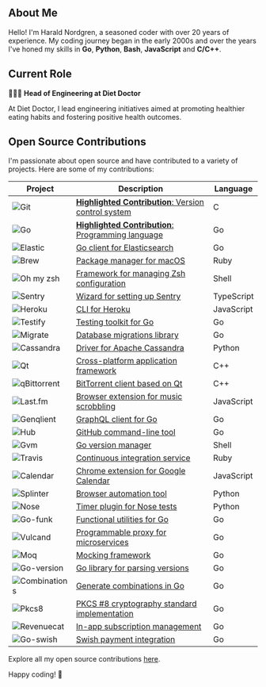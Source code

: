## About Me

Hello! I'm Harald Nordgren, a seasoned coder with over 20 years of experience. My coding journey began in the early 2000s and over the years I've honed my skills in **Go**, **Python**, **Bash**, **JavaScript** and **C/C++**.

## Current Role

👨🏼‍💻 **Head of Engineering at Diet Doctor**

At Diet Doctor, I lead engineering initiatives aimed at promoting healthier eating habits and fostering positive health outcomes.

## Open Source Contributions

I'm passionate about open source and have contributed to a variety of projects. Here are some of my contributions:

| Project | Description | Language |
| --- | --- | --- |
| ![Git](https://img.shields.io/badge/-Git-f05032?logo=git&logoColor=white) | [**Highlighted Contribution**: Version control system](https://github.com/git/git/commits/master?author=HaraldNordgren) | C |
| ![Go](https://img.shields.io/badge/-Go-00ADD8?logo=go&logoColor=white) | [**Highlighted Contribution**: Programming language](https://github.com/golang/go/commits/master?author=HaraldNordgren) | Go |
| ![Elastic](https://img.shields.io/badge/-Elastic-005571?logo=elasticsearch&logoColor=white) | [Go client for Elasticsearch](https://github.com/elastic/go-elasticsearch/commits?author=HaraldNordgren) | Go |
| ![Brew](https://img.shields.io/badge/-Brew-FBB040?logo=homebrew&logoColor=white) | [Package manager for macOS](https://github.com/Homebrew/brew/commits/master?author=HaraldNordgren) | Ruby |
| ![Oh my zsh](https://img.shields.io/badge/-Oh_my_zsh-F15A24?logo=zsh&logoColor=white) | [Framework for managing Zsh configuration](https://github.com/ohmyzsh/ohmyzsh/commits/master?author=HaraldNordgren) | Shell |
| ![Sentry](https://img.shields.io/badge/-Sentry-362D59?logo=sentry&logoColor=white) | [Wizard for setting up Sentry](https://github.com/getsentry/sentry-wizard/commits/master?author=HaraldNordgren) | TypeScript |
| ![Heroku](https://img.shields.io/badge/-Heroku-430098?logo=heroku&logoColor=white) | [CLI for Heroku](https://github.com/heroku/heroku-apps/commits/master?author=HaraldNordgren) | JavaScript |
| ![Testify](https://img.shields.io/badge/-Testify-00ADD8?logo=go&logoColor=white) | [Testing toolkit for Go](https://github.com/stretchr/testify/commits/master?author=HaraldNordgren) | Go |
| ![Migrate](https://img.shields.io/badge/-Migrate-00ADD8?logo=go&logoColor=white) | [Database migrations library](https://github.com/golang-migrate/migrate/commits/master?author=HaraldNordgren) | Go |
| ![Cassandra](https://img.shields.io/badge/-Cassandra-1287B1?logo=apache-cassandra&logoColor=white) | [Driver for Apache Cassandra](https://github.com/pulls?q=author%3AHaraldNordgren+is%3Amerged+repo%3Adatastax%2Fpython-driver) | Python |
| ![Qt](https://img.shields.io/badge/-Qt-41CD52?logo=qt&logoColor=white) | [Cross-platform application framework](https://github.com/qt/qtbase/commits/dev?author=HaraldNordgren) | C++ |
| ![qBittorrent](https://img.shields.io/badge/-qBittorrent-2F67BA?logo=qbittorrent&logoColor=white) | [BitTorrent client based on Qt](https://github.com/qbittorrent/qBittorrent/commits/master/?author=HaraldNordgren) | C++ |
| ![Last.fm](https://img.shields.io/badge/-Last.fm-D51007?logo=last.fm&logoColor=white) | [Browser extension for music scrobbling](https://github.com/web-scrobbler/web-scrobbler/commits/master?author=HaraldNordgren) | JavaScript |
| ![Genqlient](https://img.shields.io/badge/-Genqlient-E10098?logo=graphql&logoColor=white) | [GraphQL client for Go](https://github.com/Khan/genqlient/commits?author=HaraldNordgren) | Go |
| ![Hub](https://img.shields.io/badge/-Hub-181717?logo=github&logoColor=white) | [GitHub command-line tool](https://github.com/github/hub/commits/master?author=HaraldNordgren) | Go |
| ![Gvm](https://img.shields.io/badge/-Gvm-1A1A1A?logo=gnu-bash&logoColor=white) | [Go version manager](https://github.com/moovweb/gvm/commits/master?author=HaraldNordgren) | Shell |
| ![Travis](https://img.shields.io/badge/-Travis-3EAAAF?logo=travis-ci&logoColor=white) | [Continuous integration service](https://github.com/travis-ci/travis.rb/commits/master?author=HaraldNordgren) | Ruby |
| ![Calendar](https://img.shields.io/badge/-Calendar-4285F4?logo=google&logoColor=white) | [Chrome extension for Google Calendar](https://github.com/chimbori/google-calendar-crx/commits?author=HaraldNordgren) | JavaScript |
| ![Splinter](https://img.shields.io/badge/-Splinter-3776AB?logo=python&logoColor=white) | [Browser automation tool](https://github.com/cobrateam/splinter/commits?author=HaraldNordgren) | Python |
| ![Nose](https://img.shields.io/badge/-Nose-3776AB?logo=python&logoColor=white) | [Timer plugin for Nose tests](https://github.com/pulls?q=author%3AHaraldNordgren+is%3Amerged+repo%3Amahmoudimus%2Fnose-timer) | Python |
| ![Go-funk](https://img.shields.io/badge/-Go--funk-00ADD8?logo=go&logoColor=white) | [Functional utilities for Go](https://github.com/thoas/go-funk/commits?author=HaraldNordgren) | Go |
| ![Vulcand](https://img.shields.io/badge/-Vulcand-00ADD8?logo=go&logoColor=white) | [Programmable proxy for microservices](https://github.com/vulcand/vulcand/commits?author=HaraldNordgren) | Go |
| ![Moq](https://img.shields.io/badge/-Moq-00ADD8?logo=go&logoColor=white) | [Mocking framework](https://github.com/matryer/moq/commits?author=HaraldNordgren) | Go |
| ![Go-version](https://img.shields.io/badge/-Go--version-00ADD8?logo=go&logoColor=white) | [Go library for parsing versions](https://github.com/mcuadros/go-version/commits/master?author=HaraldNordgren) | Go |
| ![Combinations](https://img.shields.io/badge/-Combinations-00ADD8?logo=go&logoColor=white) | [Generate combinations in Go](https://github.com/mxschmitt/golang-combinations/commits?author=HaraldNordgren) | Go |
| ![Pkcs8](https://img.shields.io/badge/-PKCS8-00ADD8?logo=go&logoColor=white) | [PKCS #8 cryptography standard implementation](https://github.com/youmark/pkcs8/commits/master?author=HaraldNordgren) | Go |
| ![Revenuecat](https://img.shields.io/badge/-Revenuecat-00ADD8?logo=go&logoColor=white) | [In-app subscription management](https://github.com/mhemmings/revenuecat/commits/master?author=HaraldNordgren) | Go |
| ![Go-swish](https://img.shields.io/badge/-Go--swish-00ADD8?logo=go&logoColor=white) | [Swish payment integration](https://github.com/frozzare/go-swish/commits/master?author=HaraldNordgren) | Go |

Explore all my open source contributions [here](https://github.com/pulls?q=author%3AHaraldNordgren+sort%3Acreated-asc+is%3Apublic+is%3Apr+is%3Amerged+-user%3Adatateknik-lth+-user%3AHaraldNordgren+NOT+%22Bump+Go+versions%22+NOT+%22Bump+Travis+versions%22+).

Happy coding! 🚀

